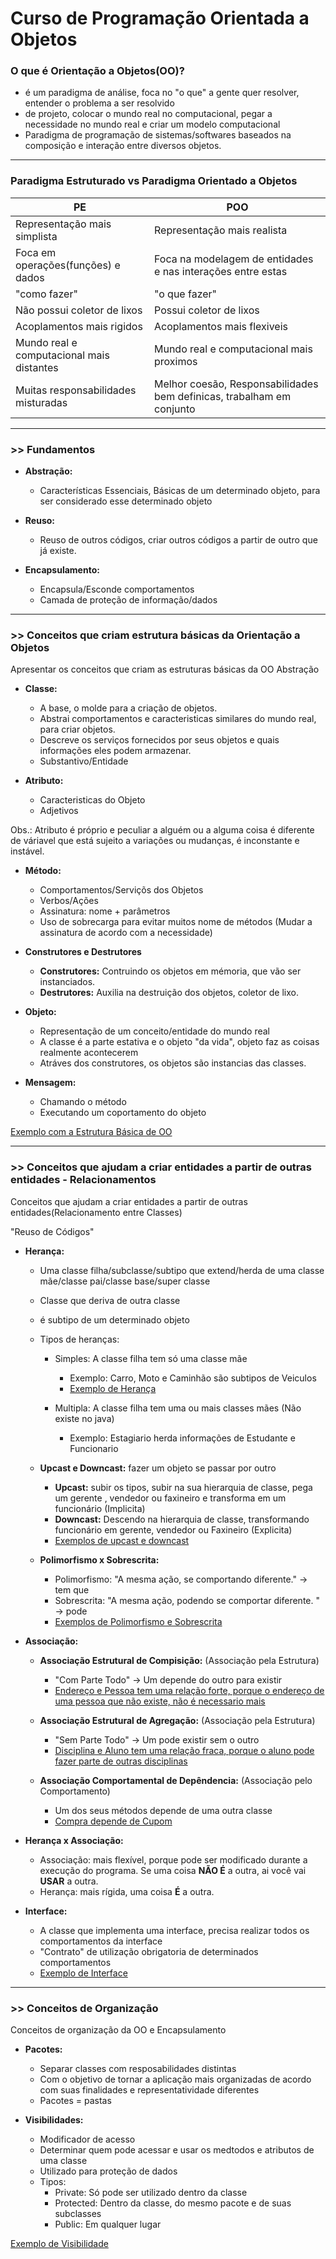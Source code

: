 # Curso de Programação Orientada a Objetos
### O que é Orientação a Objetos(OO)?
- é um paradigma de análise, foca no "o que" a gente quer resolver, entender o problema a ser resolvido
- de projeto, colocar o mundo real no computacional, pegar a necessidade no mundo real e criar um modelo computacional
- Paradigma de programação de sistemas/softwares baseados na composição e interação entre diversos objetos.

-----

### Paradigma Estruturado vs Paradigma Orientado a Objetos
PE|POO|
-----|----|
Representação mais simplista| Representação mais realista|
Foca em operações(funções) e dados|Foca na modelagem de entidades e nas interações entre estas|
"como fazer"|"o que fazer"|
Não possui coletor de lixos | Possui coletor de lixos|
Acoplamentos mais rigidos | Acoplamentos mais flexiveis |
Mundo real e computacional mais distantes  | Mundo real e computacional mais proximos |
Muitas responsabilidades misturadas | Melhor coesão, Responsabilidades bem definicas, trabalham em conjunto|

-----

### >> Fundamentos

- **Abstração:**
  - Características Essenciais, Básicas de um determinado objeto, para ser considerado esse determinado objeto

- **Reuso:**
  - Reuso de outros códigos, criar outros códigos a partir de outro que já existe.

- **Encapsulamento:**
  - Encapsula/Esconde comportamentos
  - Camada de proteção de informação/dados

-----

### >> Conceitos que criam estrutura básicas da Orientação a Objetos
Apresentar os conceitos que criam as estruturas básicas da OO
Abstração

- **Classe:**
  - A base, o molde para a criação de objetos.
  - Abstrai comportamentos e caracteristicas similares do mundo real, para criar objetos.
  - Descreve os serviços fornecidos por seus objetos e quais informações eles podem armazenar.
  - Substantivo/Entidade

- **Atributo:**
  - Caracteristicas do Objeto
  - Adjetivos

Obs.: Atributo é próprio e peculiar a alguém ou a alguma coisa  é diferente de váriavel que está sujeito a variações ou mudanças, é inconstante e instável.

- **Método:**
  - Comportamentos/Serviçõs dos Objetos
  - Verbos/Ações
  - Assinatura: nome + parâmetros
  - Uso de sobrecarga para evitar muitos nome de métodos (Mudar a assinatura de acordo com a necessidade)

- **Construtores e Destrutores**
  - **Construtores:** Contruindo os objetos em mémoria, que vão ser instanciados.
  - **Destrutores:** Auxilia na destruição dos objetos, coletor de lixo.

- **Objeto:**
  - Representação de um conceito/entidade do mundo real
  - A classe é a parte estativa e o objeto "da vida", objeto faz as coisas realmente acontecerem
  - Atráves dos construtores, os objetos são instancias das classes. 

- **Mensagem:**
  - Chamando o método
  - Executando um coportamento do objeto

[Exemplo com a Estrutura Básica de OO](https://github.com/Brunarquino/curso-POO/tree/master/src/br/com/dio/estruturaB%C3%A1sicaOO)


-----

### >> Conceitos que ajudam a criar entidades a partir de outras entidades - Relacionamentos

Conceitos que ajudam a criar entidades a partir de outras entidades(Relacionamento entre Classes)

"Reuso de Códigos"

- **Herança:**
  - Uma classe filha/subclasse/subtipo que extend/herda de uma classe mãe/classe pai/classe base/super classe
  - Classe que deriva de outra classe
  - é subtipo de um determinado objeto
  - Tipos de heranças:
    - Simples: A classe filha tem só uma classe mãe
      -  Exemplo: Carro, Moto e Caminhão são subtipos de Veiculos
      - [Exemplo de Herança](https://github.com/Brunarquino/curso-POO/tree/master/src/br/com/dio/relacoes/exemploHeranca01)
      
    - Multipla: A classe filha tem uma ou mais classes mães (Não existe no java)
      -  Exemplo: Estagiario herda informações de Estudante e Funcionario
      
  - **Upcast e Downcast:** fazer um objeto se passar por outro
    - **Upcast:** subir os tipos, subir na sua hierarquia de classe, pega um gerente , vendedor ou faxineiro e transforma em um funcionário (Implicita)
    - **Downcast:** Descendo na hierarquia de classe, transformando funcionário em gerente, vendedor ou Faxineiro (Explicita)
    - [Exemplos de upcast e downcast](https://github.com/Brunarquino/curso-POO/tree/master/src/br/com/dio/relacoes/exemploHeranca02/upcastDowncast)
  
  - **Polimorfismo x Sobrescrita:**
    - Polimorfismo: "A mesma ação, se comportando diferente." -> tem que
    - Sobrescrita: "A mesma ação, podendo se comportar diferente. " -> pode
    - [Exemplos de Polimorfismo e Sobrescrita](https://github.com/Brunarquino/curso-POO/tree/master/src/br/com/dio/relacoes/exemploHeran%C3%A7a03/sobrescrita)
 
  

- **Associação:**
  - **Associação Estrutural de Compisição:** (Associação pela Estrutura)
    - "Com Parte Todo" -> Um depende do outro para existir
    - [Endereço e Pessoa tem uma relação forte, porque o endereço de uma pessoa que não existe, não é necessario mais](https://github.com/Brunarquino/curso-POO/blob/master/src/br/com/dio/relacoes/exemploAssociacao/Pessoa.java)
  
  - **Associação Estrutural de Agregação:** (Associação pela Estrutura)
    - "Sem Parte Todo" -> Um pode existir sem o outro
    - [Disciplina e Aluno tem uma relação fraca, porque o aluno pode fazer parte de outras disciplinas](https://github.com/Brunarquino/curso-POO/blob/master/src/br/com/dio/relacoes/exemploAssociacao/Disciplina.java)
  
  - **Associação Comportamental de Depêndencia:** (Associação pelo Comportamento)
    - Um dos seus métodos depende de uma outra classe
    - [Compra depende de Cupom](https://github.com/Brunarquino/curso-POO/blob/master/src/br/com/dio/relacoes/exemploAssociacao/Compra.java)

- **Herança x Associação:**
  - Associação: mais flexível, porque pode ser modificado durante a execução do programa. Se uma coisa **NÃO É** a outra, ai você vai **USAR** a outra.
  - Herança: mais rígida, uma coisa **É** a outra.

- **Interface:**
  - A classe que implementa uma interface, precisa realizar todos os comportamentos da interface
  - "Contrato" de utilização obrigatoria de determinados comportamentos
  - [Exemplo de Interface](https://github.com/Brunarquino/curso-POO/tree/master/src/br/com/dio/relacoes/exemplosInterface)

-----

### >> Conceitos de Organização

Conceitos de organização da OO e Encapsulamento

- **Pacotes:**
  - Separar classes com resposabilidades distintas
  - Com o objetivo de tornar a aplicação mais organizadas de acordo com suas finalidades e representatividade diferentes
  - Pacotes = pastas

- **Visibilidades:**
  - Modificador de acesso
  - Determinar quem pode acessar e usar os medtodos e atributos de uma classe
  - Utilizado para proteção de dados
  - Tipos:
    - Private: Só pode ser utilizado dentro da classe
    - Protected: Dentro da classe, do mesmo pacote e de suas subclasses
    - Public: Em qualquer lugar
 
 [Exemplo de Visibilidade](https://github.com/Brunarquino/curso-POO/tree/master/src/br/com/dio/organizacao)








